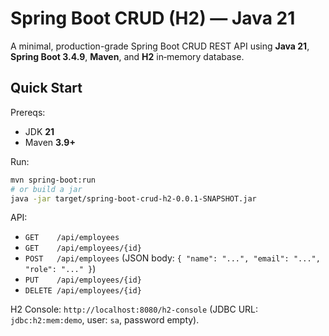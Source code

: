 # Spring Boot CRUD (H2) — Java 21

A minimal, production-grade Spring Boot CRUD REST API using **Java 21**, **Spring Boot 3.4.9**, **Maven**, and **H2** in‑memory database.

## Quick Start

Prereqs:
- JDK **21**
- Maven **3.9+**

Run:

```bash
mvn spring-boot:run
# or build a jar
java -jar target/spring-boot-crud-h2-0.0.1-SNAPSHOT.jar
```

API:
- `GET    /api/employees`
- `GET    /api/employees/{id}`
- `POST   /api/employees` (JSON body: `{ "name": "...", "email": "...", "role": "..." }`)
- `PUT    /api/employees/{id}`
- `DELETE /api/employees/{id}`

H2 Console: `http://localhost:8080/h2-console` (JDBC URL: `jdbc:h2:mem:demo`, user: `sa`, password empty).

